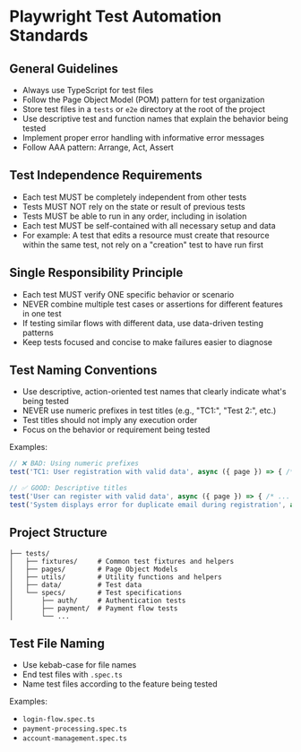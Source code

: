 # Playwright Test Automation Standards

## General Guidelines

- Always use TypeScript for test files
- Follow the Page Object Model (POM) pattern for test organization
- Store test files in a `tests` or `e2e` directory at the root of the project
- Use descriptive test and function names that explain the behavior being tested
- Implement proper error handling with informative error messages
- Follow AAA pattern: Arrange, Act, Assert

## Test Independence Requirements

- Each test MUST be completely independent from other tests
- Tests MUST NOT rely on the state or result of previous tests
- Tests MUST be able to run in any order, including in isolation
- Each test MUST be self-contained with all necessary setup and data
- For example: A test that edits a resource must create that resource within the same test, not rely on a "creation" test to have run first

## Single Responsibility Principle

- Each test MUST verify ONE specific behavior or scenario
- NEVER combine multiple test cases or assertions for different features in one test
- If testing similar flows with different data, use data-driven testing patterns
- Keep tests focused and concise to make failures easier to diagnose

## Test Naming Conventions

- Use descriptive, action-oriented test names that clearly indicate what's being tested
- NEVER use numeric prefixes in test titles (e.g., "TC1:", "Test 2:", etc.)
- Test titles should not imply any execution order
- Focus on the behavior or requirement being tested

Examples:
```typescript
// ❌ BAD: Using numeric prefixes
test('TC1: User registration with valid data', async ({ page }) => { /* ... */ });

// ✅ GOOD: Descriptive titles
test('User can register with valid data', async ({ page }) => { /* ... */ });
test('System displays error for duplicate email during registration', async ({ page }) => { /* ... */ });
```

## Project Structure

```
├── tests/
│   ├── fixtures/     # Common test fixtures and helpers
│   ├── pages/        # Page Object Models
│   ├── utils/        # Utility functions and helpers
│   ├── data/         # Test data 
│   └── specs/        # Test specifications
│       ├── auth/     # Authentication tests
│       ├── payment/  # Payment flow tests
│       └── ...
```

## Test File Naming

- Use kebab-case for file names
- End test files with `.spec.ts`
- Name test files according to the feature being tested

Examples:
- `login-flow.spec.ts`
- `payment-processing.spec.ts`
- `account-management.spec.ts`
